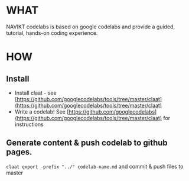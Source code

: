 # WHAT

NAVIKT codelabs is based on google codelabs and provide a guided, tutorial, hands-on coding experience.

# HOW

## Install 

* Install claat - see [https://github.com/googlecodelabs/tools/tree/master/claat](https://github.com/googlecodelabs/tools/tree/master/claat)
* Write a codelab! See [https://github.com/googlecodelabs](https://github.com/googlecodelabs/tools/tree/master/claat) for instructions

## Generate content & push codelab to github pages. 

`claat export -prefix "../" codelab-name.md` and commit & push files to master






